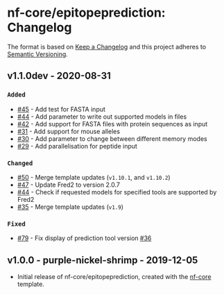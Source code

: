 # nf-core/epitopeprediction: Changelog

The format is based on [Keep a Changelog](https://keepachangelog.com/en/1.0.0/)
and this project adheres to [Semantic Versioning](https://semver.org/spec/v2.0.0.html).

## v1.1.0dev - 2020-08-31

### `Added`

- [#45](https://github.com/nf-core/epitopeprediction/pull/45) - Add test for FASTA input
- [#44](https://github.com/nf-core/epitopeprediction/pull/44) - Add parameter to write out supported models in files
- [#42](https://github.com/nf-core/epitopeprediction/pull/42) - Add support for FASTA files with protein sequences as input
- [#31](https://github.com/nf-core/epitopeprediction/pull/31) - Add support for mouse alleles
- [#30](https://github.com/nf-core/epitopeprediction/pull/30) - Add parameter to change between different memory modes
- [#29](https://github.com/nf-core/epitopeprediction/pull/29) - Add parallelisation for peptide input

### `Changed`

- [#50](https://github.com/nf-core/epitopeprediction/pull/50) -  Merge template updates (`v1.10.1`, and `v1.10.2`)
- [#47](https://github.com/nf-core/epitopeprediction/pull/47)  - Update Fred2 to version 2.0.7
- [#44](https://github.com/nf-core/epitopeprediction/pull/44)   - Check if requested models for specified tools are supported by Fred2
- [#35](https://github.com/nf-core/epitopeprediction/pull/35) - Merge template updates (`v1.9`)

### `Fixed`

- [#79](https://github.com/nf-core/epitopeprediction/pull/39) - Fix display of prediction tool version [#36](https://github.com/nf-core/epitopeprediction/issues/36)

## v1.0.0 - purple-nickel-shrimp - 2019-12-05

- Initial release of nf-core/epitopeprediction, created with the [nf-core](http://nf-co.re/) template.
